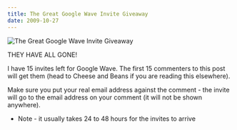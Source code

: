 ```yaml
---
title: The Great Google Wave Invite Giveaway
date: 2009-10-27
---
```


![The Great Google Wave Invite Giveaway](https://source.unsplash.com/ZYYS1kapOm8/1600x900)

THEY HAVE ALL GONE!

I have 15 invites left for Google Wave. The first 15 commenters to this post will get them (head to Cheese and Beans if you are reading this elsewhere).

Make sure you put your real email address against the comment - the invite will go to the email address on your comment (it will not be shown anywhere).

 * Note - it usually takes 24 to 48 hours for the invites to arrive